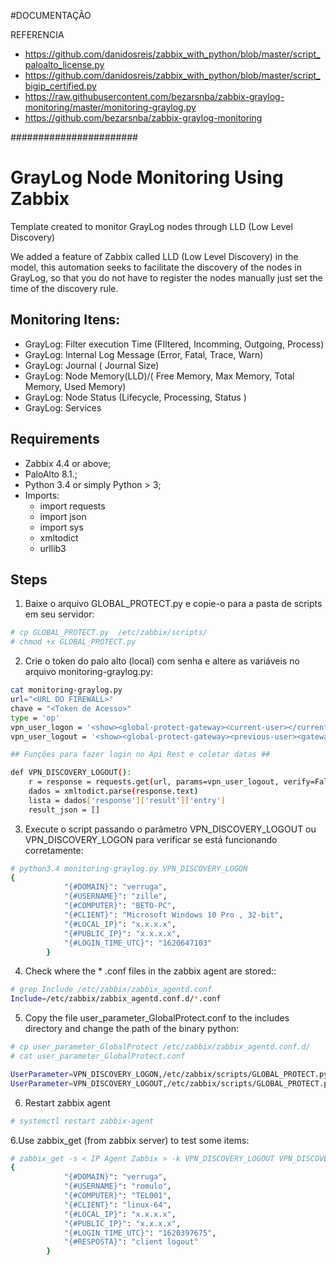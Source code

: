 

#DOCUMENTAÇÃO

REFERENCIA
- https://github.com/danidosreis/zabbix_with_python/blob/master/script_paloalto_license.py
- https://github.com/danidosreis/zabbix_with_python/blob/master/script_bigip_certified.py
- https://raw.githubusercontent.com/bezarsnba/zabbix-graylog-monitoring/master/monitoring-graylog.py
- https://github.com/bezarsnba/zabbix-graylog-monitoring


#######################
# GrayLog Node Monitoring Using Zabbix

Template created to monitor GrayLog nodes through LLD (Low Level Discovery)

We added a feature of Zabbix called LLD (Low Level Discovery) in the model, this automation seeks to facilitate the discovery of the nodes in GrayLog, so that you do not have to register the nodes manually just set the time of the discovery rule.

## Monitoring Itens:

* GrayLog: Filter execution Time (FIltered, Incomming, Outgoing, Process)
* GrayLog: Internal Log Message (Error, Fatal, Trace, Warn)
* GrayLog: Journal ( Journal Size)
* GrayLog: Node Memory(LLD)/( Free Memory, Max Memory, Total Memory, Used Memory)
* GrayLog: Node Status (Lifecycle, Processing, Status )
* GrayLog: Services


## Requirements

- Zabbix 4.4 or above;
- PaloAlto 8.1.;
- Python 3.4 or simply Python > 3;
- Imports:
    - import requests
    - import json
    - import sys
    - xmltodict
    - urllib3


## Steps

1. Baixe o arquivo GLOBAL_PROTECT.py e copie-o para a pasta de scripts em seu servidor:

```bash
# cp GLOBAL_PROTECT.py  /etc/zabbix/scripts/
# chmod +x GLOBAL_PROTECT.py
```

2. Crie o token do palo alto (local) com senha e altere as variáveis ​​no arquivo monitoring-graylog.py:

```bash
cat monitoring-graylog.py
url="<URL DO FIREWALL>"
chave = "<Token de Acesso>"
type = 'op'
vpn_user_logon = '<show><global-protect-gateway><current-user></current-user></global-protect-gateway></show>'
vpn_user_logout = '<show><global-protect-gateway><previous-user><gateway>GP-GATEWAY</gateway></previous-user></global-protect-gateway></show>'

## Funções para fazer login no Api Rest e coletar datas ##

def VPN_DISCOVERY_LOGOUT():
    r = response = requests.get(url, params=vpn_user_logout, verify=False)
    dados = xmltodict.parse(response.text)
    lista = dados['response']['result']['entry']
    result_json = []

```

3. Execute o script passando o parâmetro VPN_DISCOVERY_LOGOUT ou VPN_DISCOVERY_LOGON para verificar se está funcionando corretamente:

```bash
# python3.4 monitoring-graylog.py VPN_DISCOVERY_LOGON
{
            "{#DOMAIN}": "verruga",
            "{#USERNAME}": "zille",
            "{#COMPUTER}": "BETO-PC",
            "{#CLIENT}": "Microsoft Windows 10 Pro , 32-bit",
            "{#LOCAL_IP}": "x.x.x.x",
            "{#PUBLIC_IP}": "x.x.x.x",
            "{#LOGIN_TIME_UTC}": "1620647103"
        }
```

4. Check where the * .conf files in the zabbix agent are stored::

```bash
# grep Include /etc/zabbix/zabbix_agentd.conf
Include=/etc/zabbix/zabbix_agentd.conf.d/*.conf
```
5. Copy the file user_parameter_GlobalProtect.conf to the includes directory and change the path of the binary python:

```bash
# cp user_parameter_GlobalProtect /etc/zabbix/zabbix_agentd.conf.d/
# cat user_parameter_GlobalProtect.conf

UserParameter=VPN_DISCOVERY_LOGON,/etc/zabbix/scripts/GLOBAL_PROTECT.py VPN_DISCOVERY_LOGON
UserParameter=VPN_DISCOVERY_LOGOUT,/etc/zabbix/scripts/GLOBAL_PROTECT.py VPN_DISCOVERY_LOGOUT

```
6. Restart zabbix agent

```bash
# systemctl restart zabbix-agent
```

6.Use zabbix_get (from zabbix server) to test some items:

```bash
# zabbix_get -s < IP Agent Zabbix > -k VPN_DISCOVERY_LOGOUT VPN_DISCOVERY_LOGOUT
{
            "{#DOMAIN}": "verruga",
            "{#USERNAME}": "romulo",
            "{#COMPUTER}": "TEL001",
            "{#CLIENT}": "linux-64",
            "{#LOCAL_IP}": "x.x.x.x",
            "{#PUBLIC_IP}": "x.x.x.x",
            "{#LOGIN_TIME_UTC}": "1620397675",
            "{#RESPOSTA}": "client logout"
        }

```